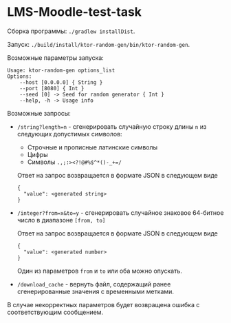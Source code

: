 # LMS-Moodle-test-task

Сборка программы: `./gradlew installDist`. 

Запуск: `./build/install/ktor-random-gen/bin/ktor-random-gen`.

Возможные параметры запуска:
```
Usage: ktor-random-gen options_list
Options: 
    --host [0.0.0.0] { String }
    --port [8080] { Int }
    --seed [0] -> Seed for random generator { Int }
    --help, -h -> Usage info
```

Возможные запросы:
 * `/string?length=n` - сгенерировать случайную строку длины `n` из следующих допустимых символов:
    * Строчные и прописные латинские символы
    * Цифры
    * Символы `.,;:><?!@#%$^*()-_+=/`
    
    Ответ на запрос возвращается в формате JSON в следующем виде 
    ``` 
    {
      "value": <generated string>
    }
    ```
 * `/integer?from=x&to=y` - сгенерировать случайное знаковое 64-битное число в диапазоне `[from, to]`
 
    Ответ на запрос возвращается в формате JSON в следующем виде 
    ``` 
    {
      "value": <generated number>
    }
    ```
    Один из параметров `from` и `to` или оба можно опускать.
    
 * `/download_cache` - вернуть файл, содержащий ранее сгенерированные значения с временными метками.
    
 В случае некорректных параметров будет возвращена ошибка с соответствующим сообщением.
